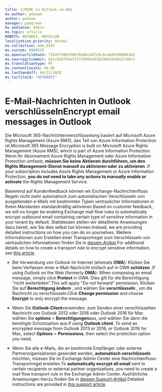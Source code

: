 ```yaml
---
title: S/MIME in Outlook im Web
ms.author: pebaum
author: pebaum
manager: pamgreen
ms.audience: Admin
ms.topic: article
ROBOTS: NOINDEX, NOFOLLOW
localization_priority: Normal
ms.collection: Adm_O365
ms.custom: 9000329
ms.openlocfilehash: 7184ffd68f56639a8bcb87e9c6cab88388868103
ms.sourcegitcommit: 631cbb5f03e5371f0995e976536d24e9d13746c3
ms.translationtype: MT
ms.contentlocale: de-DE
ms.lasthandoff: 04/22/2020
ms.locfileid: "43764871"
---
```

# <a name="encrypt-email-messages-in-outlook"></a><span data-ttu-id="a8fce-102">E-Mail-Nachrichten in Outlook verschlüsseln</span><span class="sxs-lookup"><span data-stu-id="a8fce-102">Encrypt email messages in Outlook</span></span>

<span data-ttu-id="a8fce-103">Die Microsoft 365-Nachrichtenverschlüsselung basiert auf Microsoft Azure Rights Management (Azure RMS), das Teil von Azure Information Protection ist.</span><span class="sxs-lookup"><span data-stu-id="a8fce-103">Microsoft 365 Message Encryption is built on Microsoft Azure Rights Management (Azure RMS), which is part of Azure Information Protection.</span></span> <span data-ttu-id="a8fce-104">Wenn Ihr Abonnement Azure Rights Management oder Azure Information Protection umfasst, **müssen Sie keine Aktionen durchführen, um den Rights Management-Dienst manuell zu aktivieren oder zu aktivieren** .</span><span class="sxs-lookup"><span data-stu-id="a8fce-104">If your subscription includes Azure Rights Management or Azure Information Protection, **you do not need to take any actions to manually enable or activate** the Rights Management Service.</span></span>

<span data-ttu-id="a8fce-105">Basierend auf Kundenfeedback können wir Exchange-Nachrichtenfluss Regeln nicht mehr automatisch zum automatischen Verschlüsseln von ausgehenden e-Mails mit bestimmten Typen vertraulicher Informationen in Ihrem Mandanten standardmäßig aktivieren.</span><span class="sxs-lookup"><span data-stu-id="a8fce-105">Based on customer feedback, we will no longer be enabling Exchange mail flow rules to automatically encrypt outbound email containing certain type of sensitive information in your tenant by default.</span></span> <span data-ttu-id="a8fce-106">Stattdessen stellen wir detaillierte Anweisungen dazu bereit, wie Sie dies selbst tun können.</span><span class="sxs-lookup"><span data-stu-id="a8fce-106">Instead, we are providing detailed instructions on how you can do so yourselves.</span></span> <span data-ttu-id="a8fce-107">Weitere Informationen zum Erstellen einer Transportregel zum Verschlüsseln von vertraulichen Informationen finden Sie in [diesem Artikel](https://aka.ms/OmeEtr).</span><span class="sxs-lookup"><span data-stu-id="a8fce-107">For additional details on how to create a transport rule to encrypt sensitive information, see [this article](https://aka.ms/OmeEtr).</span></span>

- <span data-ttu-id="a8fce-108">Bei Verwendung von Outlook im Internet (ehemals **OWA**): Klicken Sie beim Verfassen einer e-Mail-Nachricht einfach auf in OWA **schützen** .</span><span class="sxs-lookup"><span data-stu-id="a8fce-108">If using Outlook on the Web (formerly **OWA**): When composing an email message, simply click **Protect** in OWA.</span></span> <span data-ttu-id="a8fce-109">Dies gilt für die Berechtigung "nicht weiterleiten".</span><span class="sxs-lookup"><span data-stu-id="a8fce-109">This will apply "Do not forward" permission.</span></span> <span data-ttu-id="a8fce-110">Klicken Sie auf **Berechtigung ändern** , und wählen Sie **verschlüsseln** , um die Nachricht zu verschlüsseln.</span><span class="sxs-lookup"><span data-stu-id="a8fce-110">Click **Change permission** and choose **Encrypt** to only encrypt the message.</span></span>

- <span data-ttu-id="a8fce-111">Wenn Sie **Outlook-Client**verwenden: zum Senden einer verschlüsselten Nachricht von Outlook 2013 oder 2016 oder Outlook 2016 für Mac wählen Sie **options** > **Berechtigungen**aus, und wählen Sie dann die benötigte Schutzoption aus.</span><span class="sxs-lookup"><span data-stu-id="a8fce-111">If using **Outlook client**: To send an encrypted message from Outlook 2013 or 2016, or Outlook 2016 for Mac, select **Options** > **Permissions**, then select the protection option you need.</span></span>

- <span data-ttu-id="a8fce-112">Wenn Sie alle e-Mails, die an bestimmte Empfänger oder externe Partnerorganisationen gesendet werden, **automatisch verschlüsseln** möchten, müssen Sie im Exchange Admin Center eine Nachrichtenfluss-Transportregel erstellen.</span><span class="sxs-lookup"><span data-stu-id="a8fce-112">To **automatically encrypt all email** sent to certain recipients or external partner organizations, you need to create a mail flow transport rule in the Exchange Admin Center.</span></span> <span data-ttu-id="a8fce-113">Ausführliche Anweisungen hierzu finden Sie in [diesem Support-Artikel](https://docs.microsoft.com/office365/securitycompliance/define-mail-flow-rules-to-encrypt-email#create-a-mail-flow-rule-to-encrypt-email-messages-with-the-new-ome-capabilities).</span><span class="sxs-lookup"><span data-stu-id="a8fce-113">Detailed instructions are provided in [this support article](https://docs.microsoft.com/office365/securitycompliance/define-mail-flow-rules-to-encrypt-email#create-a-mail-flow-rule-to-encrypt-email-messages-with-the-new-ome-capabilities).</span></span>

